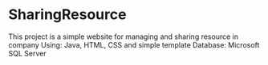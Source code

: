 # SharingResource
This project is a simple website for managing and sharing resource in company
Using: Java, HTML, CSS and simple template
Database: Microsoft SQL Server
